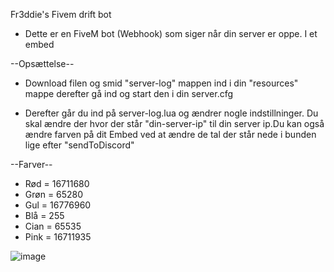 Fr3ddie's Fivem drift bot
- Dette er en FiveM bot (Webhook) som siger når din server er oppe. I et embed


--Opsættelse--
- Download filen og smid "server-log" mappen ind i din "resources" mappe derefter gå ind og start den i din server.cfg 

- Derefter går du ind på server-log.lua og ændrer nogle indstillninger. Du skal ændre der hvor der står "din-server-ip" til din server ip.Du kan også ændre farven på dit Embed ved at ændre de tal der står nede i bunden lige efter "sendToDiscord"


--Farver--
- Rød = 16711680
- Grøn = 65280
- Gul = 16776960
- Blå = 255
- Cian = 65535
- Pink = 16711935

![image](https://user-images.githubusercontent.com/92995160/146426906-a67f6e02-b4d0-4a5b-bb30-013a4fd4e6b2.png)
